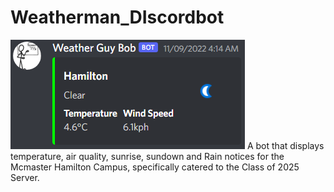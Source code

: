 # Weatherman_DIscordbot
![My Image](weatherbotexample.png)
A bot that displays temperature, air quality, sunrise, sundown and Rain notices for the Mcmaster Hamilton Campus, specifically catered to the Class of 2025 Server.

